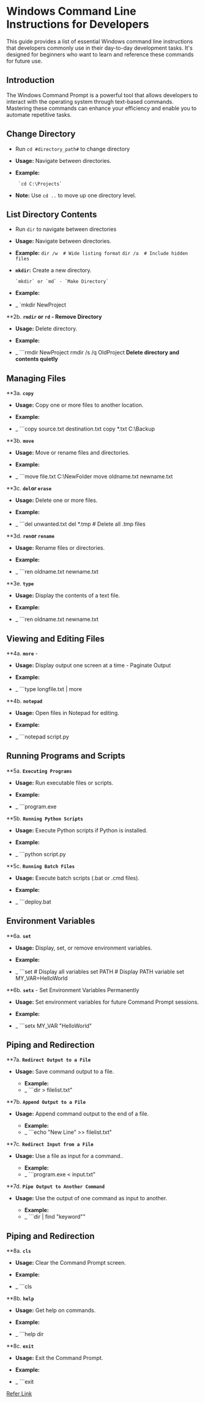 # Windows Command Line Instructions for Developers

This guide provides a list of essential Windows command line instructions that developers commonly use in their day-to-day development tasks. It's designed for beginners who want to learn and reference these commands for future use.

## Introduction

The Windows Command Prompt is a powerful tool that allows developers to interact with the operating system through text-based commands. Mastering these commands can enhance your efficiency and enable you to automate repetitive tasks.


## Change Directory

- Run `cd #directory_path#` to change directory
 
- **Usage:** Navigate between directories.
- **Example:**

       `cd C:\Projects`

- **Note:** Use `cd ..` to move up one directory level.

## List Directory Contents

- Run `dir` to navigate between directories

- **Usage:** Navigate between directories.
- **Example:**
  `dir /w  # Wide listing format` 
  `dir /a  # Include hidden files`
      
-  **`mkdir`:** Create a new directory.
      
       `mkdir` or `md` - `Make Directory`

  - **Example:**
  - _ `mkdir NewProject

   **2b. **`rmdir` or `rd` - Remove Directory**

  - **Usage:**  Delete directory.

  - **Example:**
  - _ ```rmdir NewProject
         rmdir /s /q OldProject   **Delete directory and contents quietly**


## **Managing Files**


  **3a. **`copy`**
   - **Usage:** Copy one or more files to another location.


   - **Example:**
   - _ ```copy source.txt destination.txt
          copy *.txt C:\Backup

  **3b. **`move`**
   - **Usage:** Move or rename files and directories.
   
   - **Example:**
   - _ ```move file.txt C:\NewFolder
          move oldname.txt newname.txt

  **3c. **`del`or `erase`**
   - **Usage:** Delete one or more files.
   
   - **Example:**
   - _ ```del unwanted.txt
          del *.tmp  # Delete all .tmp files

  **3d. **`ren`or `rename`**
   - **Usage:** Rename files or directories.
   
   - **Example:**
   - _ ```ren oldname.txt newname.txt

  **3e. **`type`**
   - **Usage:** Display the contents of a text file.
   
   - **Example:**
   - _ ```ren oldname.txt newname.txt


## **Viewing and Editing Files**

  **4a. **`more`** - 
   - **Usage:** Display output one screen at a time - Paginate Output
   
   - **Example:**
   - _ ```type longfile.txt | more

  **4b. **`notepad`**
   - **Usage:** Open files in Notepad for editing.
   
   - **Example:**
   - _ ```notepad script.py

## **Running Programs and Scripts**

  **5a. **`Executing Programs`**
   - **Usage:** Run executable files or scripts.
   
   - **Example:**
   - _ ```program.exe

  **5b. **`Running Python Scripts`**
   - **Usage:** Execute Python scripts if Python is installed.
   
   - **Example:**
   - _ ```python script.py

  **5c. **`Running Batch Files`**
   - **Usage:** Execute batch scripts (.bat or .cmd files).
   
   - **Example:**
   - _ ```deploy.bat


## **Environment Variables**

  **6a. **`set`**
   - **Usage:** Display, set, or remove environment variables.
   
   - **Example:**
   - _ ```set  # Display all variables
          set PATH  # Display PATH variable
          set MY_VAR=HelloWorld

  **6b. **`setx`** - Set Environment Variables Permanently
   - **Usage:** Set environment variables for future Command Prompt sessions.
   
   - **Example:**
   - _ ```setx MY_VAR "HelloWorld"

## **Piping and Redirection**

  **7a. **`Redirect Output to a File`**
   - **Usage:** Save command output to a file.

     - **Example:**
     - _ ```dir > filelist.txt"

  **7b. **`Append Output to a File`**
   - **Usage:** Append command output to the end of a file.

     - **Example:**
     - _ ```echo "New Line" >> filelist.txt"

  **7c. **`Redirect Input from a File`**
   - **Usage:** Use a file as input for a command..

     - **Example:**
     - _ ```program.exe < input.txt"

  **7d. **`Pipe Output to Another Command`**
   - **Usage:** Use the output of one command as input to another.

     - **Example:**
     - _ ```dir | find "keyword""

## **Piping and Redirection**

  **8a. **`cls`**
   - **Usage:** Clear the Command Prompt screen.
   
   - **Example:**
   - _ ```cls

   **8b. **`help`**
   - **Usage:** Get help on commands.
   
   - **Example:**
   - _ ```help dir

  **8c. **`exit`**
   - **Usage:** Exit the Command Prompt.
   
   - **Example:**
   - _ ```exit




  
    

  
[Refer Link](https://www.markdownguide.org/basic-syntax/)





  





  






